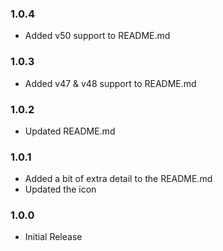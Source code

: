 ### 1.0.4

- Added v50 support to README.md

### 1.0.3

- Added v47 & v48 support to README.md

### 1.0.2

- Updated README.md

### 1.0.1

- Added a bit of extra detail to the README.md
- Updated the icon

### 1.0.0

- Initial Release
